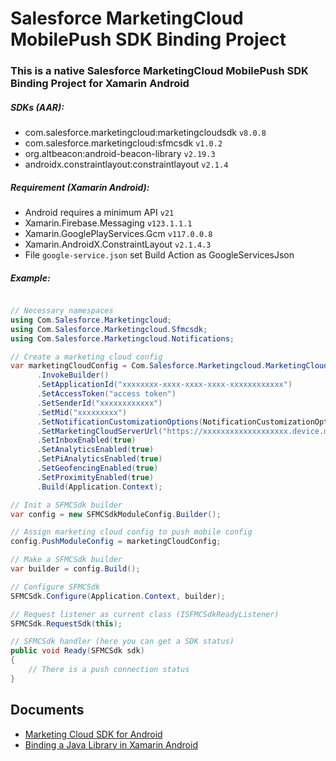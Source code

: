 # Salesforce MarketingCloud MobilePush SDK Binding Project

### This is a native Salesforce MarketingCloud MobilePush SDK Binding Project for Xamarin Android

##### _SDKs (AAR):_
- com.salesforce.marketingcloud:marketingcloudsdk `v8.0.8`
- com.salesforce.marketingcloud:sfmcsdk `v1.0.2`
- org.altbeacon:android-beacon-library `v2.19.3`
- androidx.constraintlayout:constraintlayout `v2.1.4`


##### _Requirement (Xamarin Android):_
- Android requires a minimum API `v21`
- Xamarin.Firebase.Messaging `v123.1.1.1`
- Xamarin.GooglePlayServices.Gcm `v117.0.0.8`
- Xamarin.AndroidX.ConstraintLayout `v2.1.4.3`
- File `google-service.json` set Build Action as GoogleServicesJson

##### _Example:_

```csharp

// Necessary namespaces
using Com.Salesforce.Marketingcloud;
using Com.Salesforce.Marketingcloud.Sfmcsdk;
using Com.Salesforce.Marketingcloud.Notifications;

// Create a marketing cloud config
var marketingCloudConfig = Com.Salesforce.Marketingcloud.MarketingCloudConfig
      .InvokeBuilder()
      .SetApplicationId("xxxxxxxx-xxxx-xxxx-xxxx-xxxxxxxxxxxx")
      .SetAccessToken("access token")
      .SetSenderId("xxxxxxxxxxxx")
      .SetMid("xxxxxxxxx")
      .SetNotificationCustomizationOptions(NotificationCustomizationOptions.Create(0)) // where 0 is resource id your icon
      .SetMarketingCloudServerUrl("https://xxxxxxxxxxxxxxxxxxx.device.marketingcloudapis.com/")
      .SetInboxEnabled(true)
      .SetAnalyticsEnabled(true)
      .SetPiAnalyticsEnabled(true)
      .SetGeofencingEnabled(true)
      .SetProximityEnabled(true)
      .Build(Application.Context);

// Init a SFMCSdk builder
var config = new SFMCSdkModuleConfig.Builder();

// Assign marketing cloud config to push mobile config
config.PushModuleConfig = marketingCloudConfig;

// Make a SFMCSdk builder
var builder = config.Build();

// Configure SFMCSdk
SFMCSdk.Configure(Application.Context, builder);

// Request listener as current class (ISFMCSdkReadyListener)
SFMCSdk.RequestSdk(this);

// SFMCSdk handler (here you can get a SDK status)
public void Ready(SFMCSdk sdk)
{
    // There is a push connection status
}
```

## Documents
- [Marketing Cloud SDK for Android](https://salesforce-marketingcloud.github.io/MarketingCloudSDK-Android/)
- [Binding a Java Library in Xamarin Android](https://learn.microsoft.com/en-us/xamarin/android/platform/binding-java-library/)

